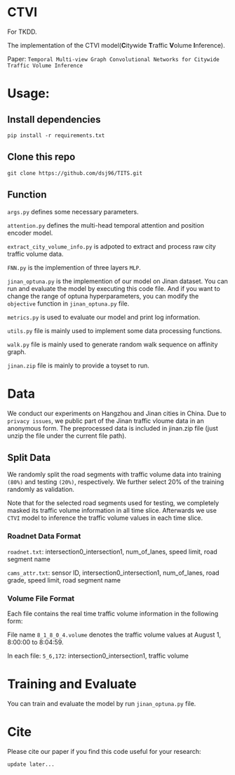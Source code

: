 # CTVI
For  TKDD.

The implementation of the CTVI model(**C**itywide **T**raffic **V**olume **I**nference).

Paper: ```Temporal Multi-view Graph Convolutional Networks for Citywide Traffic Volume Inference```

# Usage:
## Install dependencies

```pip install -r requirements.txt```

## Clone this repo
```
git clone https://github.com/dsj96/TITS.git
```

## Function
```args.py``` defines some necessary parameters.

```attention.py``` defines the multi-head temporal attention and position encoder model.

```extract_city_volume_info.py``` is adpoted  to extract and process raw city traffic volume data. 

```FNN.py``` is the implemention of three layers ```MLP```.

```jinan_optuna.py``` is the implemention of our model on Jinan dataset. You can run and evaluate the model by executing this code file.  And if you want to change the range of optuna hyperparameters, you can modify the ```objective``` function in ```jinan_optuna.py``` file. 

```metrics.py``` is used to evaluate our model and print log information.

```utils.py``` file is mainly used to implement some data processing functions.

```walk.py``` file is mainly used to generate random walk sequence on affinity graph.

```jinan.zip``` file is mainly to provide a toyset to run.

# Data
We conduct our experiments on Hangzhou and Jinan cities in China. Due to ```privacy issues```, we public part of the Jinan traffic vloume data in an anonymous form.
The preprocessed data is included in jinan.zip file (just unzip the file under the current file path). 

## Split Data
We randomly split the road segments with traffic volume data into training ```(80%)``` and testing ```(20%)```, respectively. We further select 20% of the training randomly as
validation. 


Note that for the selected road segments used for testing, we completely masked its traffic volume information in all time slice. Afterwards we use ```CTVI``` model to inference the traffic volume values in each time slice.

### Roadnet Data Format
```roadnet.txt```: intersection0_intersection1, num_of_lanes, speed limit, road segment name

```cams_attr.txt```: sensor ID, intersection0_intersection1, num_of_lanes, road grade, speed limit, road segment name
### Volume File Format
Each file contains the real time traffic volume information in the following form:

File name ```8_1_8_0_4.volume``` denotes the traffic volume values at August 1, 8:00:00 to 8:04:59.

In each file:
```5_6,172```: intersection0_intersection1, traffic volume


# Training and Evaluate
You can train and evaluate the model by run ```jinan_optuna.py``` file.

# Cite
Please cite our paper if you find this code useful for your research:
```
update later...
```

